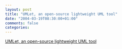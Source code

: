 ```yaml
---
layout: post
title: "UMLet, an open-source lightweight UML tool"
date: "2004-03-19T08:30:00+01:00"
comments: false
categories: 
---
```


<p><a href="http://qse.ifs.tuwien.ac.at/~auer/umlet/index.html">UMLet, an open-source lightweight UML tool</a></p>


